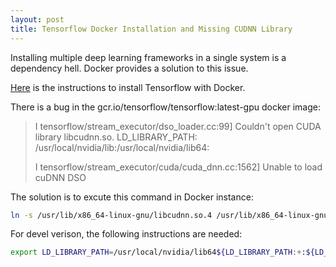 ```yaml
---
layout: post
title: Tensorflow Docker Installation and Missing CUDNN Library
---
```


Installing multiple deep learning frameworks in a single system is a dependency hell. Docker provides a solution to this issue.

[Here](https://www.tensorflow.org/versions/r0.11/get_started/os_setup.html#docker-installation) is the instructions to install Tensorflow with Docker.

There is a bug in the gcr.io/tensorflow/tensorflow:latest-gpu docker image: 

>I tensorflow/stream_executor/dso_loader.cc:99] Couldn't open CUDA library libcudnn.so. LD_LIBRARY_PATH: /usr/local/nvidia/lib:/usr/local/nvidia/lib64:
>
>I tensorflow/stream_executor/cuda/cuda_dnn.cc:1562] Unable to load cuDNN DSO

The solution is to excute this command in Docker instance:

```bash
ln -s /usr/lib/x86_64-linux-gnu/libcudnn.so.4 /usr/lib/x86_64-linux-gnu/libcudnn.so
```

For devel verison, the following instructions are needed:

```bash
export LD_LIBRARY_PATH=/usr/local/nvidia/lib64${LD_LIBRARY_PATH:+:${LD_LIBRARY_PATH}}
```
